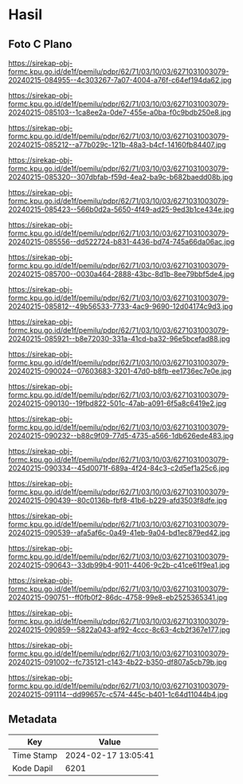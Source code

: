 # Hasil

## Foto C Plano

https://sirekap-obj-formc.kpu.go.id/de1f/pemilu/pdpr/62/71/03/10/03/6271031003079-20240215-084955--4c303267-7a07-4004-a76f-c64ef194da62.jpg

https://sirekap-obj-formc.kpu.go.id/de1f/pemilu/pdpr/62/71/03/10/03/6271031003079-20240215-085103--1ca8ee2a-0de7-455e-a0ba-f0c9bdb250e8.jpg

https://sirekap-obj-formc.kpu.go.id/de1f/pemilu/pdpr/62/71/03/10/03/6271031003079-20240215-085212--a77b029c-121b-48a3-b4cf-14160fb84407.jpg

https://sirekap-obj-formc.kpu.go.id/de1f/pemilu/pdpr/62/71/03/10/03/6271031003079-20240215-085320--307dbfab-f59d-4ea2-ba9c-b682baedd08b.jpg

https://sirekap-obj-formc.kpu.go.id/de1f/pemilu/pdpr/62/71/03/10/03/6271031003079-20240215-085423--566b0d2a-5650-4f49-ad25-9ed3b1ce434e.jpg

https://sirekap-obj-formc.kpu.go.id/de1f/pemilu/pdpr/62/71/03/10/03/6271031003079-20240215-085556--dd522724-b831-4436-bd74-745a66da06ac.jpg

https://sirekap-obj-formc.kpu.go.id/de1f/pemilu/pdpr/62/71/03/10/03/6271031003079-20240215-085700--0030a464-2888-43bc-8d1b-8ee79bbf5de4.jpg

https://sirekap-obj-formc.kpu.go.id/de1f/pemilu/pdpr/62/71/03/10/03/6271031003079-20240215-085812--49b56533-7733-4ac9-9690-12d04174c9d3.jpg

https://sirekap-obj-formc.kpu.go.id/de1f/pemilu/pdpr/62/71/03/10/03/6271031003079-20240215-085921--b8e72030-331a-41cd-ba32-96e5bcefad88.jpg

https://sirekap-obj-formc.kpu.go.id/de1f/pemilu/pdpr/62/71/03/10/03/6271031003079-20240215-090024--07603683-3201-47d0-b8fb-ee1736ec7e0e.jpg

https://sirekap-obj-formc.kpu.go.id/de1f/pemilu/pdpr/62/71/03/10/03/6271031003079-20240215-090130--19fbd822-501c-47ab-a091-6f5a8c6419e2.jpg

https://sirekap-obj-formc.kpu.go.id/de1f/pemilu/pdpr/62/71/03/10/03/6271031003079-20240215-090232--b88c9f09-77d5-4735-a566-1db626ede483.jpg

https://sirekap-obj-formc.kpu.go.id/de1f/pemilu/pdpr/62/71/03/10/03/6271031003079-20240215-090334--45d0071f-689a-4f24-84c3-c2d5ef1a25c6.jpg

https://sirekap-obj-formc.kpu.go.id/de1f/pemilu/pdpr/62/71/03/10/03/6271031003079-20240215-090439--80c0136b-fbf8-41b6-b229-afd3503f8dfe.jpg

https://sirekap-obj-formc.kpu.go.id/de1f/pemilu/pdpr/62/71/03/10/03/6271031003079-20240215-090539--afa5af6c-0a49-41eb-9a04-bd1ec879ed42.jpg

https://sirekap-obj-formc.kpu.go.id/de1f/pemilu/pdpr/62/71/03/10/03/6271031003079-20240215-090643--33db99b4-9011-4406-9c2b-c41ce61f9ea1.jpg

https://sirekap-obj-formc.kpu.go.id/de1f/pemilu/pdpr/62/71/03/10/03/6271031003079-20240215-090751--ff0fb0f2-86dc-4758-99e8-eb2525365341.jpg

https://sirekap-obj-formc.kpu.go.id/de1f/pemilu/pdpr/62/71/03/10/03/6271031003079-20240215-090859--5822a043-af92-4ccc-8c63-4cb2f367e177.jpg

https://sirekap-obj-formc.kpu.go.id/de1f/pemilu/pdpr/62/71/03/10/03/6271031003079-20240215-091002--fc735121-c143-4b22-b350-df807a5cb79b.jpg

https://sirekap-obj-formc.kpu.go.id/de1f/pemilu/pdpr/62/71/03/10/03/6271031003079-20240215-091114--dd99657c-c574-445c-b401-1c64d11044b4.jpg


## Metadata

| Key        | Value               |
| ---------- | ------------------- |
| Time Stamp | 2024-02-17 13:05:41 |
| Kode Dapil | 6201                |



